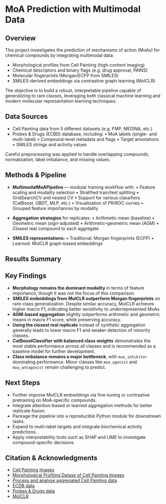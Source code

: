 # MoA Prediction with Multimodal Data

## Overview

This project investigates the prediction of mechanisms of action (MoAs) for chemical compounds by integrating multimodal data:
- Morphological profiles from Cell Painting (high-content imaging)
- Chemical descriptors and binary flags (e.g. drug approval, PAINS)
- Molecular fingerprints (Morgan/ECFP from SMILES)
- SMILES-derived embeddings via contrastive graph learning (MolCLR)

The objective is to build a robust, interpretable pipeline capable of generalizing to rare classes, leveraging both classical machine learning and modern molecular representation learning techniques.

## Data Sources
- Cell Painting data from 5 different datasets (e.g. FMP, MEDINA, etc.)
- Probes & Drugs (ECBD) database, including:
	•	MoA labels (single- and multi-label)
	•	Compound-level metadata and flags
	•	Target annotations
	•	SMILES strings and activity values

Careful preprocessing was applied to handle overlapping compounds, normalization, label imbalance, and missing values.

## Methods & Pipeline

- **MultimodalMoAPipeline** — modular training workflow with:
	•	Feature scaling and modality selection
	•	Stratified train/test splitting
	•	GridSearchCV and nested CV
	•	Support for various classifiers (CatBoost, GBDT, MLP, etc.)
	•	Visualization of PR/ROC curves
	•	Grouped feature importances by modality

- **Aggregation strategies** for replicates:
	•	Arithmetic mean (baseline)
	•	Geometric mean (sign-adjusted)
	•	Arithmetic–geometric mean (AGM)
	•	Closest real compound to each aggregate

- **SMILES representations:**
	•	Traditional: Morgan fingerprints (ECFP)
	•	Learned: MolCLR graph-based embeddings

## Results Summary

## Key Findings

- **Morphology remains the dominant modality** in terms of feature importance, though it was not the focus of this comparison.
- **SMILES embeddings from MolCLR outperform Morgan fingerprints** on rare-class generalization. Despite similar accuracy, MolCLR achieves higher macro F1, indicating better sensitivity to underrepresented MoAs.
- **AGM-based aggregation** slightly outperforms arithmetic and geometric means in macro F1 score, while preserving accuracy.
- **Using the closest real replicate** instead of synthetic aggregation generally leads to lower macro F1 and weaker detection of minority classes.
- **CatBoostClassifier with balanced class weights** demonstrates the most stable performance across all classes and is recommended as a baseline model for further development.
- **Class imbalance remains a major bottleneck**, with `moa_inhibitor` dominating performance. Minor classes like `moa_agonist` and `moa_antagonist` remain challenging to predict.

## Next Steps

- Further improve MolCLR embeddings via fine-tuning or contrastive pretraining on MoA-specific compounds.
- Integrate attention-based or learned aggregation methods for better replicate fusion.
- Package the pipeline into a reproducible Python module for downstream tasks.
- Expand to multi-label targets and integrate biochemical activity predictions.
- Apply interpretability tools such as SHAP and LIME to investigate compound-specific decisions.

## Citation & Acknowledgments
- [Cell Painting Images](https://cellpainting-gallery.s3.amazonaws.com/index.html#cpg0036-EU-OS-bioactives/)
- [Morphological Profiling Datase of Cell Painting Images](https://zenodo.org/records/13309566)
- [Process and analyse aggregated Cell Painting data](https://github.com/schmiedc/EU-OS_bioactives)
- [ECDB data](https://ecbd.eu/download)
- [Probes & Drugs data](https://www.probes-drugs.org/download)
- [MolCLR](https://github.com/yuyangw/MolCLR)
